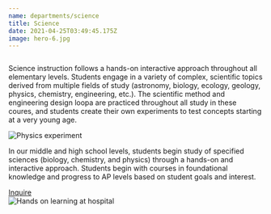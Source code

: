 ```yaml
---
name: departments/science
title: Science
date: 2021-04-25T03:49:45.175Z
image: hero-6.jpg
---
```


<div class="row">
  <div class="column medium-7">
    <p>Science instruction follows a hands-on interactive approach throughout all elementary levels. Students engage in a variety of complex, scientific topics derived from multiple fields of study (astronomy, biology, ecology, geology, physics, chemistry, engineering, etc.).  The scientific method and engineering design loopa are practiced throughout all study in these coures, and students create their own experiments to test concepts starting at a very young age.</p>
  </div>
  <div class="column medium-5">
    <img src="/img/science-1.jpg" alt="Physics experiment" />
  </div>
</div>
<div class="row">
  <div class="column medium-7 medium-push-5">
    <p>
      In our middle and high school levels, students begin study of specified sciences (biology, chemistry, and physics) through a hands-on and interactive approach. Students begin with courses in foundational knowledge and progress to AP levels based on student goals and interest.
    </p>
    <a href="/contact" class="button secondary" style="margin-top:20px; margin-bottom:40px">Inquire</a>
  </div>
  <div class="column medium-5 medium-pull-7">
    <img src="/img/science-2.jpg" alt="Hands on learning at hospital" />
  </div>
</div>

